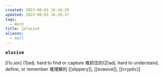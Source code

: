 ```yaml
---
created: 2023-08-03 16:10:29
updated: 2023-08-03 16:10:37
tags:
  - Word
title: 📖elusive
aliases:
  - null
---
```


<pre><strong>elusive</strong></pre>
[iˈlu:sɪv]
(1)adj. hard to find or capture 难抓住的(2)adj. hard to understand, define, or remember 难理解的
[[slippery]], [[evasive]], [[cryptic]]
